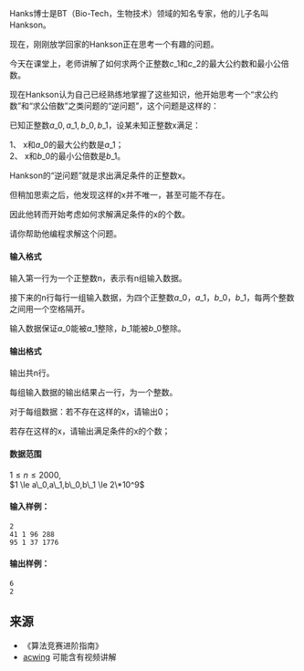 Hanks博士是BT（Bio-Tech，生物技术）领域的知名专家，他的儿子名叫Hankson。

现在，刚刚放学回家的Hankson正在思考一个有趣的问题。

今天在课堂上，老师讲解了如何求两个正整数$c\_1$和$c\_2$的最大公约数和最小公倍数。

现在Hankson认为自己已经熟练地掌握了这些知识，他开始思考一个“求公约数”和“求公倍数”之类问题的“逆问题”，这个问题是这样的：

已知正整数$a\_0,a\_1,b\_0,b\_1$，设某未知正整数x满足：

1、 x和$a\_0$的最大公约数是$a\_1$；  
2、 x和$b\_0$的最小公倍数是$b\_1$。

Hankson的“逆问题”就是求出满足条件的正整数x。

但稍加思索之后，他发现这样的x并不唯一，甚至可能不存在。

因此他转而开始考虑如何求解满足条件的x的个数。

请你帮助他编程求解这个问题。

#### 输入格式

输入第一行为一个正整数n，表示有n组输入数据。

接下来的n行每行一组输入数据，为四个正整数$a\_0，a\_1，b\_0，b\_1$，每两个整数之间用一个空格隔开。

输入数据保证$a\_0$能被$a\_1$整除，$b\_1$能被$b\_0$整除。

#### 输出格式

输出共n行。

每组输入数据的输出结果占一行，为一个整数。

对于每组数据：若不存在这样的x，请输出0；

若存在这样的x，请输出满足条件的x的个数；

#### 数据范围

$1 \le n \le 2000$,  
$1 \le a\_0,a\_1,b\_0,b\_1 \le 2\*10^9$

#### 输入样例：

```
2
41 1 96 288
95 1 37 1776
```

#### 输出样例：

```
6
2
```

## 来源 
- 《算法竞赛进阶指南》
- [acwing](https://www.acwing.com/problem/content/202/) 可能含有视频讲解